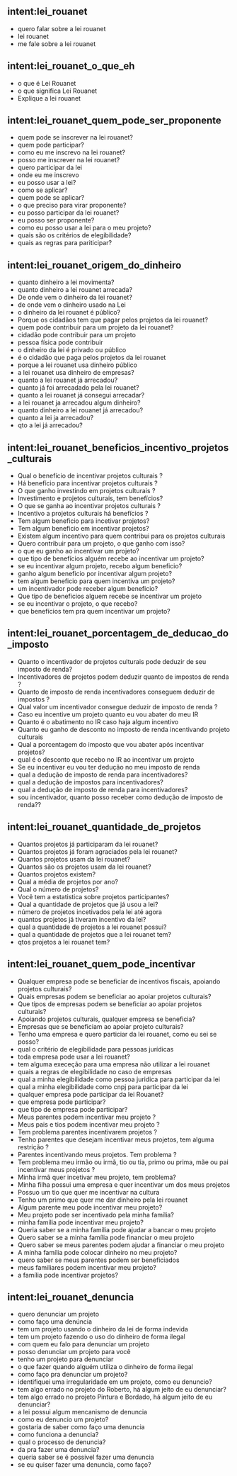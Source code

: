 <!-- Lei Rouanet -->

## intent:lei_rouanet 
- quero falar sobre a lei rouanet
- lei rouanet
- me fale sobre a lei rouanet

## intent:lei_rouanet_o_que_eh
- o que é Lei Rouanet
- o que significa Lei Rouanet
- Explique a lei rouanet

## intent:lei_rouanet_quem_pode_ser_proponente
- quem pode se inscrever na lei rouanet?
- quem pode participar?
- como eu me inscrevo na lei rouanet?
- posso me inscrever na lei rouanet?
- quero participar da lei
- onde eu me inscrevo
- eu posso usar a lei?
- como se aplicar?
- quem pode se aplicar?
- o que preciso para virar proponente?
- eu posso participar da lei rouanet?
- eu posso ser proponente?
- como eu posso usar a lei para o meu projeto?
- quais são os critérios de elegibilidade?
- quais as regras para pariticipar?

## intent:lei_rouanet_origem_do_dinheiro
- quanto dinheiro a lei movimenta?
- quanto dinheiro a lei rouanet arrecada?
- De onde vem o dinheiro da lei rouanet?
- de onde vem o dinheiro usado na Lei
- o dinheiro da lei rouanet é público?
- Porque os cidadãos tem que pagar pelos projetos da lei rouanet?
- quem pode contribuir para um projeto da lei rouanet?
- cidadão pode contribuir para um projeto
- pessoa física pode contribuir
- o dinheiro da lei é privado ou público
- é o cidadão que paga pelos projetos da lei rouanet
- porque a lei rouanet usa dinheiro público
- a lei rouanet usa dinheiro de empresas?
- quanto a lei rouanet já arrecadou?
- quanto já foi arrecadado pela lei rouanet?
- quanto a lei rouanet já consegui arrecadar?
- a lei rouanet ja arrecadou algum dinheiro?
- quanto dinheiro a lei rouanet já arrecadou?
- quanto a lei ja arrecadou?
- qto a lei já arrecadou?

## intent:lei_rouanet_beneficios_incentivo_projetos_culturais
- Qual o benefício de incentivar projetos culturais ?
- Há benefício para incentivar projetos culturais ?
- O que ganho investindo em projetos culturais ?
- Investimento e projetos culturais, tem benefícios?
- O que se ganha ao incentivar projetos culturais ?
- Incentivo a projetos culturais há benefícios ?
- Tem algum beneficio para incetivar projetos?
- Tem algum beneficio em incentivar projetos?
- Existem algum incentivo para quem contribui para os projetos culturais
- Quero contribuir para um projeto, o que ganho com isso?
- o que eu ganho ao incentivar um projeto?
- que tipo de benefícios alguém recebe ao incentivar um projeto?
- se eu incentivar algum projeto, recebo algum beneficio?
- ganho algum beneficio por incentivar algum projeto?
- tem algum beneficio para quem incentiva um projeto?
- um incentivador pode receber algum beneficio?
- Que tipo de beneficios alguem recebe se incentivar um projeto
- se eu incentivar o projeto, o que recebo?
- que benefícios tem pra quem incentivar um projeto?

## intent:lei_rouanet_porcentagem_de_deducao_do_imposto
- Quanto o incentivador de projetos culturais pode deduzir de seu imposto de renda?
- Incentivadores de projetos podem deduzir quanto de impostos de renda ?
- Quanto de imposto de renda incentivadores conseguem deduzir de impostos ?
- Qual valor um incentivador consegue deduzir de imposto de renda ?
- Caso eu incentive um projeto quanto eu vou abater do meu IR
- Quanto é o abatimento no IR caso haja algum incentivo
- Quanto eu ganho de desconto no imposto de renda incentivando projeto culturais
- Qual a porcentagem do imposto que vou abater após incentivar projetos?
- qual é o desconto que recebo no IR ao incentivar um projeto
- Se eu incentivar eu vou ter dedução no meu imposto de renda
- qual a dedução de imposto de renda para incentivadores?
- qual a dedução de impostos para incentivadores?
- qual a dedução de imposto de renda para incentivadores?
- sou incentivador, quanto posso receber como dedução de imposto de renda??

## intent:lei_rouanet_quantidade_de_projetos
- Quantos projetos já participaram da lei rouanet?
- Quantos projetos já foram agraciados pela lei rouanet?
- Quantos projetos usam da lei rouanet?
- Quantos são os projetos usam da lei rouanet?
- Quantos projetos existem?
- Qual a média de projetos por ano?
- Qual o número de projetos?
- Você tem a estatistica sobre projetos participantes?
- Qual a quantidade de projetos que já usou a lei?
- número de projetos incetivados pela lei até agora
- quantos projetos já tiveram incentivo da lei?
- qual a quantidade de projetos a lei rouanet possui?
- qual a quantidade de projetos que a lei rouanet tem?
- qtos projetos a lei rouanet tem?

## intent:lei_rouanet_quem_pode_incentivar
- Qualquer empresa pode se beneficiar de incentivos fiscais, apoiando projetos culturais?
- Quais empresas podem se beneficiar ao apoiar projetos culturais?
- Que tipos de empresas podem se beneficiar ao apoiar projetos culturais?
- Apoiando projetos culturais, qualquer empresa se beneficia?
- Empresas que se beneficiam ao apoiar projeto culturais?
- Tenho uma empresa e quero particiar da lei rouanet, como eu sei se posso?
- qual o critério de elegibilidade para pessoas jurídicas
- toda empresa pode usar a lei rouanet?
- tem alguma execeção para uma empresa não utilizar a lei rouanet
- quais a regras de elegibilidade no caso de empresas
- qual a minha elegibilidade como pessoa juridica para participar da lei
- qual a minha elegibilidade como cnpj para participar da lei
- qualquer empresa pode participar da lei Rouanet?
- que empresa pode participar?
- que tipo de empresa pode participar?
- Meus parentes podem incentivar meu projeto ?
- Meus pais e tios podem incentivar meu projeto ?
- Tem problema parentes incentivarem projetos ?
- Tenho parentes que desejam incentivar meus projetos, tem alguma restrição ?
- Parentes incentivando meus projetos. Tem problema ?
- Tem problema meu irmão ou irmã, tio ou tia, primo ou prima, mãe ou pai incentivar meus projetos ?
- Minha irmã quer incetivar meu projeto, tem problema?
- Minha filha possui uma empresa e quer incentivar um dos meus projetos
- Possuo um tio que quer me incentivar na cultura
- Tenho um primo que quer me dar dinheiro pela lei rouanet
- Algum parente meu pode incentivar meu projeto?
- Meu projeto pode ser incentivado pela minha família?
- minha família pode incentivar meu projeto?
- Queria saber se a minha família pode ajudar a bancar o meu projeto
- Quero saber se a minha família pode financiar o meu projeto
- Quero saber se meus parentes podem ajudar a financiar o meu projeto
- A minha família pode colocar dinheiro no meu projeto?
- quero saber se meus parentes podem ser beneficiados
- meus familiares podem incentivar meu projeto?
- a família pode incentivar projetos?

## intent:lei_rouanet_denuncia
- quero denunciar um projeto
- como faço uma denúncia
- tem um projeto usando o dinheiro da lei de forma indevida
- tem um projeto fazendo o uso do dinheiro de forma ilegal
- com quem eu falo para denunciar um projeto
- posso denunciar um projeto para você
- tenho um projeto para denunciar
- o que fazer quando alguém utiliza o dinheiro de forma ilegal
- como faço pra denunciar um projeto?
- identifiquei uma irregularidade em um projeto, como eu denuncio?
- tem algo errado no projeto do Roberto, há algum jeito de eu denunciar?
- tem algo errado no projeto Pintura e Bordado, há algum jeito de eu denunciar?
- a lei possui algum mencanismo de denuncia
- como eu denuncio um projeto?
- gostaria de saber como faço uma denuncia
- como funciona a denuncia?
- qual o processo de denuncia?
- da pra fazer uma denuncia?
- queria saber se é possivel fazer uma denuncia
- se eu quiser fazer uma denuncia, como faço?